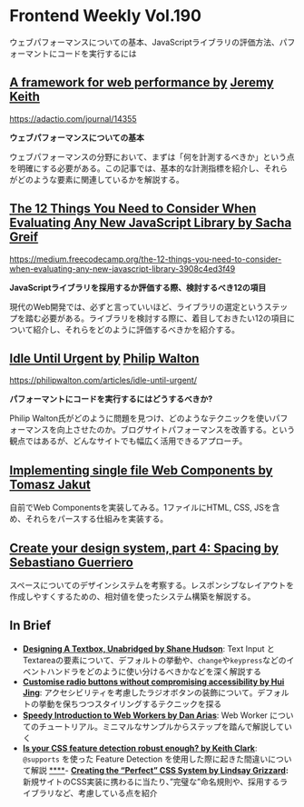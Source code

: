 # Frontend Weekly Vol.190
ウェブパフォーマンスについての基本、JavaScriptライブラリの評価方法、パフォーマントにコードを実行するには

## [A framework for web performance by](https://adactio.com/journal/14355) [Jeremy Keith](https://adactio.com/journal/14355)

https://adactio.com/journal/14355

**ウェブパフォーマンスについての基本**

ウェブパフォーマンスの分野において、まずは「何を計測するべきか」という点を明確にする必要がある。この記事では、基本的な計測指標を紹介し、それらがどのような要素に関連しているかを解説する。


## [The 12 Things You Need to Consider When Evaluating Any New JavaScript Library by Sacha Greif](https://medium.freecodecamp.org/the-12-things-you-need-to-consider-when-evaluating-any-new-javascript-library-3908c4ed3f49)

https://medium.freecodecamp.org/the-12-things-you-need-to-consider-when-evaluating-any-new-javascript-library-3908c4ed3f49

**JavaScriptライブラリを採用するか評価する際、検討するべき12の項目**

現代のWeb開発では、必ずと言っていいほど、ライブラリの選定というステップを踏む必要がある。ライブラリを検討する際に、着目しておきたい12の項目について紹介し、それらをどのように評価するべきかを紹介する。


## [Idle Until Urgent by](https://philipwalton.com/articles/idle-until-urgent/) [P](https://philipwalton.com/articles/idle-until-urgent/)[hilip Walton](https://philipwalton.com/articles/idle-until-urgent/)

https://philipwalton.com/articles/idle-until-urgent/

**パフォーマントにコードを実行するにはどうするべきか?**

Philip Walton氏がどのように問題を見つけ、どのようなテクニックを使いパフォーマンスを向上させたのか。ブログサイトパフォーマンスを改善する。という観点ではあるが、どんなサイトでも幅広く活用できるアプローチ。

## [Implementing single file Web Components by Tomasz Jakut](https://medium.com/content-uneditable/implementing-single-file-web-components-22adeaa0cd17)

自前でWeb Componentsを実装してみる。1ファイルにHTML, CSS, JSを含め、それらをパースする仕組みを実装する。
[](https://medium.com/gusto-design/creating-the-perfect-css-system-fa38f5bcdd9e)
## [Create your design system, part 4: Spacing by Sebastiano Guerriero](https://medium.com/codyhouse/create-your-design-system-part-4-spacing-895c9213e2b9)

スペースについてのデザインシステムを考察する。レスポンシブなレイアウトを作成しやすくするための、相対値を使ったシステム構築を解説する。


## In Brief
- [**Designing A Textbox, Unabridged by Shane Hudson**](https://www.smashingmagazine.com/2018/09/designing-a-textbox-unabridged/): Text Input と Textareaの要素について、デフォルトの挙動や、`change`や`keypress`などのイベントハンドラをどのように使い分けるべきかなどを深く解説する
- [**Customise radio buttons without compromising accessibility by Hui Jing**](https://www.chenhuijing.com/blog/customise-radios-without-compromising-accessibility/#%F0%9F%92%BB): アクセシビリティを考慮したラジオボタンの装飾について。デフォルトの挙動を保ちつつスタイリングするテクニックを探る
- [**Speedy Introduction to Web Workers by  Dan Arias**](https://auth0.com/blog/speedy-introduction-to-web-workers/): Web Worker についてのチュートリアル。ミニマルなサンプルからステップを踏んで解説していく
- [**Is your CSS feature detection robust enough? by Keith Clark**](https://keithclark.co.uk/articles/robust-css-feature-detection/): `@supports` を使った Feature Detection を使用した際に起きた間違いについて解説
[****](https://medium.com/gusto-design/creating-the-perfect-css-system-fa38f5bcdd9e)- [**Creating the “Perfect” CSS System by Lindsay Grizzard**](https://medium.com/gusto-design/creating-the-perfect-css-system-fa38f5bcdd9e)**:**  新規サイトのCSS実装に携わるに当たり、”完璧な”命名規則や、採用するライブラリなど、考慮している点を紹介
[](https://philipwalton.com/)

